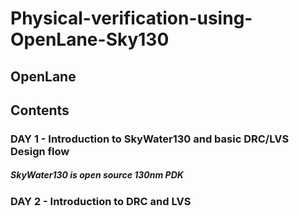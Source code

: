 # Physical-verification-using-OpenLane-Sky130
## OpenLane

## Contents

### DAY 1 - Introduction to SkyWater130 and basic DRC/LVS Design flow
##### SkyWater130 is open source 130nm PDK


### DAY 2 - Introduction to DRC and LVS

 
